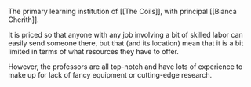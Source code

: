 The primary learning institution of [[The Coils]], with principal [[Bianca Cherith]].

It is priced so that anyone with any job involving a bit of skilled labor can easily send someone there, but that (and its location) mean that it is a bit limited in terms of what resources they have to offer.

However, the professors are all top-notch and have lots of experience to make up for lack of fancy equipment or cutting-edge research.